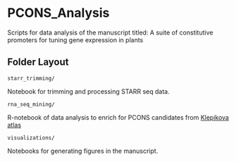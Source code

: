 # PCONS_Analysis
Scripts for data analysis of the manuscript titled: A suite of constitutive promoters for tuning gene expression in plants

## Folder Layout

`starr_trimming/`

Notebook for trimming and processing STARR seq data.

`rna_seq_mining/`

R-notebook of data analysis to enrich for PCONS candidates from [Klepikova atlas](https://doi.org/10.1111/tpj.13312)

`visualizations/`

Notebooks for generating figures in the manuscript.
